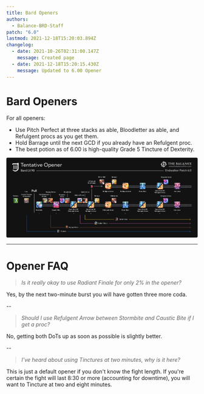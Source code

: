 ```yaml
---
title: Bard Openers
authors:
  - Balance-BRD-Staff
patch: "6.0"
lastmod: 2021-12-18T15:20:03.894Z
changelog:
  - date: 2021-10-26T02:31:00.147Z
    message: Created page
  - date: 2021-12-18T15:20:15.430Z
    message: Updated to 6.00 Opener
---
```

# Bard Openers

For all openers:

* Use Pitch Perfect at three stacks as able, Bloodletter as able, and Refulgent procs as you get them.
* Hold Barrage until the next GCD if you already have an Refulgent proc.
* The best potion as of 6.00 is high-quality Grade 5 Tincture of Dexterity. 

![Bard Level 90 6.00 Opener](/img/jobs/brd/brd_600_opener.png "Bard Level 90 6.00 Opener")

- - -

# Opener FAQ

> *Is it really okay to use Radiant Finale for only 2% in the opener?*

Yes, by the next two-minute burst you will have gotten three more coda.

--

> *Should I use Refulgent Arrow between Stormbite and Caustic Bite if I get a proc?*

No, getting both DoTs up as soon as possible is slightly better.

--

> *I've heard about using Tinctures at two minutes, why is it here?*

This is just a default opener if you don't know the fight length. If you're certain the fight will last 8:30 or more (accounting for downtime), you will want to Tincture at two and eight minutes.